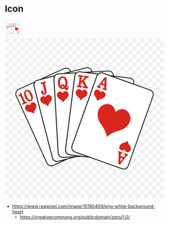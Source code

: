 # Icon

![Royal Flush](icon.png "Royal Flush")
![Royal Flush](icon_1100.png "Royal Flush")

- https://www.rawpixel.com/image/10165409/png-white-background-heart
  - https://creativecommons.org/publicdomain/zero/1.0/
